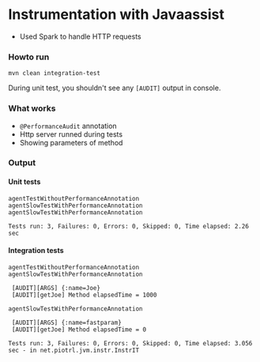 Instrumentation with Javaassist
=========

- Used Spark to handle HTTP requests

### Howto run

```
mvn clean integration-test
```
During unit test, you shouldn't see any `[AUDIT]` output in console.

### What works
- `@PerformanceAudit` annotation
- Http server runned during tests
- Showing parameters of method

### Output

#### Unit tests

```
agentTestWithoutPerformanceAnnotation
agentSlowTestWithPerformanceAnnotation
agentSlowTestWithPerformanceAnnotation

Tests run: 3, Failures: 0, Errors: 0, Skipped: 0, Time elapsed: 2.26 sec
```

#### Integration tests
```
agentTestWithoutPerformanceAnnotation
agentSlowTestWithPerformanceAnnotation

 [AUDIT][ARGS] {:name=Joe}
 [AUDIT][getJoe] Method elapsedTime = 1000

agentSlowTestWithPerformanceAnnotation

 [AUDIT][ARGS] {:name=fastparam}
 [AUDIT][getJoe] Method elapsedTime = 0
 
Tests run: 3, Failures: 0, Errors: 0, Skipped: 0, Time elapsed: 3.056 sec - in net.piotrl.jvm.instr.InstrIT
```